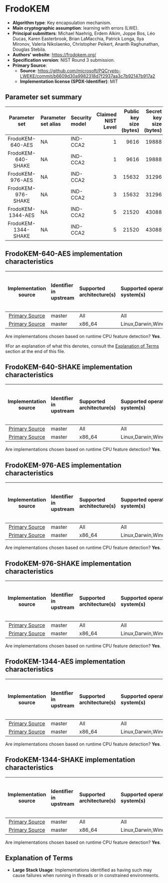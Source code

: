 # FrodoKEM

- **Algorithm type**: Key encapsulation mechanism.
- **Main cryptographic assumption**: learning with errors (LWE).
- **Principal submitters**: Michael Naehrig, Erdem Alkim, Joppe Bos, Léo Ducas, Karen Easterbrook, Brian LaMacchia, Patrick Longa, Ilya Mironov, Valeria Nikolaenko, Christopher Peikert, Ananth Raghunathan, Douglas Stebila.
- **Authors' website**: https://frodokem.org/
- **Specification version**: NIST Round 3 submission.
- **Primary Source**<a name="primary-source"></a>:
  - **Source**: https://github.com/microsoft/PQCrypto-LWEKE/commit/b6609d30a9982318d7f2937aa3c7b92147b917a2
  - **Implementation license (SPDX-Identifier)**: MIT


## Parameter set summary

|    Parameter set    | Parameter set alias   | Security model   |   Claimed NIST Level |   Public key size (bytes) |   Secret key size (bytes) |   Ciphertext size (bytes) |   Shared secret size (bytes) |
|:-------------------:|:----------------------|:-----------------|---------------------:|--------------------------:|--------------------------:|--------------------------:|-----------------------------:|
|  FrodoKEM-640-AES   | NA                    | IND-CCA2         |                    1 |                      9616 |                     19888 |                      9720 |                           16 |
| FrodoKEM-640-SHAKE  | NA                    | IND-CCA2         |                    1 |                      9616 |                     19888 |                      9720 |                           16 |
|  FrodoKEM-976-AES   | NA                    | IND-CCA2         |                    3 |                     15632 |                     31296 |                     15744 |                           24 |
| FrodoKEM-976-SHAKE  | NA                    | IND-CCA2         |                    3 |                     15632 |                     31296 |                     15744 |                           24 |
|  FrodoKEM-1344-AES  | NA                    | IND-CCA2         |                    5 |                     21520 |                     43088 |                     21632 |                           32 |
| FrodoKEM-1344-SHAKE | NA                    | IND-CCA2         |                    5 |                     21520 |                     43088 |                     21632 |                           32 |

## FrodoKEM-640-AES implementation characteristics

|       Implementation source       | Identifier in upstream   | Supported architecture(s)   | Supported operating system(s)   | CPU extension(s) used   | No branching-on-secrets claimed?   | No branching-on-secrets checked by valgrind?   | Large stack usage?‡   |
|:---------------------------------:|:-------------------------|:----------------------------|:--------------------------------|:------------------------|:-----------------------------------|:-----------------------------------------------|:----------------------|
| [Primary Source](#primary-source) | master                   | All                         | All                             | None                    | True                               | True                                           | False                 |
| [Primary Source](#primary-source) | master                   | x86\_64                     | Linux,Darwin,Windows            | AVX2                    | True                               | True                                           | False                 |

Are implementations chosen based on runtime CPU feature detection? **Yes**.

 ‡For an explanation of what this denotes, consult the [Explanation of Terms](#explanation-of-terms) section at the end of this file.

## FrodoKEM-640-SHAKE implementation characteristics

|       Implementation source       | Identifier in upstream   | Supported architecture(s)   | Supported operating system(s)   | CPU extension(s) used   | No branching-on-secrets claimed?   | No branching-on-secrets checked by valgrind?   | Large stack usage?   |
|:---------------------------------:|:-------------------------|:----------------------------|:--------------------------------|:------------------------|:-----------------------------------|:-----------------------------------------------|:---------------------|
| [Primary Source](#primary-source) | master                   | All                         | All                             | None                    | True                               | True                                           | False                |
| [Primary Source](#primary-source) | master                   | x86\_64                     | Linux,Darwin,Windows            | AVX2                    | True                               | True                                           | False                |

Are implementations chosen based on runtime CPU feature detection? **Yes**.

## FrodoKEM-976-AES implementation characteristics

|       Implementation source       | Identifier in upstream   | Supported architecture(s)   | Supported operating system(s)   | CPU extension(s) used   | No branching-on-secrets claimed?   | No branching-on-secrets checked by valgrind?   | Large stack usage?   |
|:---------------------------------:|:-------------------------|:----------------------------|:--------------------------------|:------------------------|:-----------------------------------|:-----------------------------------------------|:---------------------|
| [Primary Source](#primary-source) | master                   | All                         | All                             | None                    | True                               | True                                           | False                |
| [Primary Source](#primary-source) | master                   | x86\_64                     | Linux,Darwin,Windows            | AVX2                    | True                               | True                                           | False                |

Are implementations chosen based on runtime CPU feature detection? **Yes**.

## FrodoKEM-976-SHAKE implementation characteristics

|       Implementation source       | Identifier in upstream   | Supported architecture(s)   | Supported operating system(s)   | CPU extension(s) used   | No branching-on-secrets claimed?   | No branching-on-secrets checked by valgrind?   | Large stack usage?   |
|:---------------------------------:|:-------------------------|:----------------------------|:--------------------------------|:------------------------|:-----------------------------------|:-----------------------------------------------|:---------------------|
| [Primary Source](#primary-source) | master                   | All                         | All                             | None                    | True                               | True                                           | False                |
| [Primary Source](#primary-source) | master                   | x86\_64                     | Linux,Darwin,Windows            | AVX2                    | True                               | True                                           | False                |

Are implementations chosen based on runtime CPU feature detection? **Yes**.

## FrodoKEM-1344-AES implementation characteristics

|       Implementation source       | Identifier in upstream   | Supported architecture(s)   | Supported operating system(s)   | CPU extension(s) used   | No branching-on-secrets claimed?   | No branching-on-secrets checked by valgrind?   | Large stack usage?   |
|:---------------------------------:|:-------------------------|:----------------------------|:--------------------------------|:------------------------|:-----------------------------------|:-----------------------------------------------|:---------------------|
| [Primary Source](#primary-source) | master                   | All                         | All                             | None                    | True                               | True                                           | False                |
| [Primary Source](#primary-source) | master                   | x86\_64                     | Linux,Darwin,Windows            | AVX2                    | True                               | True                                           | False                |

Are implementations chosen based on runtime CPU feature detection? **Yes**.

## FrodoKEM-1344-SHAKE implementation characteristics

|       Implementation source       | Identifier in upstream   | Supported architecture(s)   | Supported operating system(s)   | CPU extension(s) used   | No branching-on-secrets claimed?   | No branching-on-secrets checked by valgrind?   | Large stack usage?   |
|:---------------------------------:|:-------------------------|:----------------------------|:--------------------------------|:------------------------|:-----------------------------------|:-----------------------------------------------|:---------------------|
| [Primary Source](#primary-source) | master                   | All                         | All                             | None                    | True                               | True                                           | False                |
| [Primary Source](#primary-source) | master                   | x86\_64                     | Linux,Darwin,Windows            | AVX2                    | True                               | True                                           | False                |

Are implementations chosen based on runtime CPU feature detection? **Yes**.

## Explanation of Terms

- **Large Stack Usage**: Implementations identified as having such may cause failures when running in threads or in constrained environments.